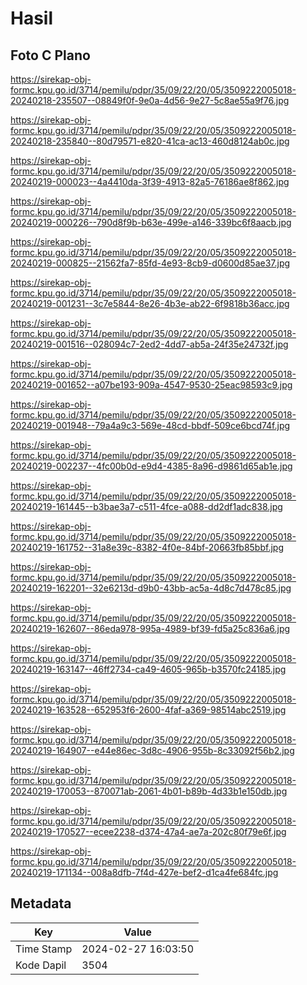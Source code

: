 # Hasil

## Foto C Plano

https://sirekap-obj-formc.kpu.go.id/3714/pemilu/pdpr/35/09/22/20/05/3509222005018-20240218-235507--08849f0f-9e0a-4d56-9e27-5c8ae55a9f76.jpg

https://sirekap-obj-formc.kpu.go.id/3714/pemilu/pdpr/35/09/22/20/05/3509222005018-20240218-235840--80d79571-e820-41ca-ac13-460d8124ab0c.jpg

https://sirekap-obj-formc.kpu.go.id/3714/pemilu/pdpr/35/09/22/20/05/3509222005018-20240219-000023--4a4410da-3f39-4913-82a5-76186ae8f862.jpg

https://sirekap-obj-formc.kpu.go.id/3714/pemilu/pdpr/35/09/22/20/05/3509222005018-20240219-000226--790d8f9b-b63e-499e-a146-339bc6f8aacb.jpg

https://sirekap-obj-formc.kpu.go.id/3714/pemilu/pdpr/35/09/22/20/05/3509222005018-20240219-000825--21562fa7-85fd-4e93-8cb9-d0600d85ae37.jpg

https://sirekap-obj-formc.kpu.go.id/3714/pemilu/pdpr/35/09/22/20/05/3509222005018-20240219-001231--3c7e5844-8e26-4b3e-ab22-6f9818b36acc.jpg

https://sirekap-obj-formc.kpu.go.id/3714/pemilu/pdpr/35/09/22/20/05/3509222005018-20240219-001516--028094c7-2ed2-4dd7-ab5a-24f35e24732f.jpg

https://sirekap-obj-formc.kpu.go.id/3714/pemilu/pdpr/35/09/22/20/05/3509222005018-20240219-001652--a07be193-909a-4547-9530-25eac98593c9.jpg

https://sirekap-obj-formc.kpu.go.id/3714/pemilu/pdpr/35/09/22/20/05/3509222005018-20240219-001948--79a4a9c3-569e-48cd-bbdf-509ce6bcd74f.jpg

https://sirekap-obj-formc.kpu.go.id/3714/pemilu/pdpr/35/09/22/20/05/3509222005018-20240219-002237--4fc00b0d-e9d4-4385-8a96-d9861d65ab1e.jpg

https://sirekap-obj-formc.kpu.go.id/3714/pemilu/pdpr/35/09/22/20/05/3509222005018-20240219-161445--b3bae3a7-c511-4fce-a088-dd2df1adc838.jpg

https://sirekap-obj-formc.kpu.go.id/3714/pemilu/pdpr/35/09/22/20/05/3509222005018-20240219-161752--31a8e39c-8382-4f0e-84bf-20663fb85bbf.jpg

https://sirekap-obj-formc.kpu.go.id/3714/pemilu/pdpr/35/09/22/20/05/3509222005018-20240219-162201--32e6213d-d9b0-43bb-ac5a-4d8c7d478c85.jpg

https://sirekap-obj-formc.kpu.go.id/3714/pemilu/pdpr/35/09/22/20/05/3509222005018-20240219-162607--86eda978-995a-4989-bf39-fd5a25c836a6.jpg

https://sirekap-obj-formc.kpu.go.id/3714/pemilu/pdpr/35/09/22/20/05/3509222005018-20240219-163147--46ff2734-ca49-4605-965b-b3570fc24185.jpg

https://sirekap-obj-formc.kpu.go.id/3714/pemilu/pdpr/35/09/22/20/05/3509222005018-20240219-163528--652953f6-2600-4faf-a369-98514abc2519.jpg

https://sirekap-obj-formc.kpu.go.id/3714/pemilu/pdpr/35/09/22/20/05/3509222005018-20240219-164907--e44e86ec-3d8c-4906-955b-8c33092f56b2.jpg

https://sirekap-obj-formc.kpu.go.id/3714/pemilu/pdpr/35/09/22/20/05/3509222005018-20240219-170053--870071ab-2061-4b01-b89b-4d33b1e150db.jpg

https://sirekap-obj-formc.kpu.go.id/3714/pemilu/pdpr/35/09/22/20/05/3509222005018-20240219-170527--ecee2238-d374-47a4-ae7a-202c80f79e6f.jpg

https://sirekap-obj-formc.kpu.go.id/3714/pemilu/pdpr/35/09/22/20/05/3509222005018-20240219-171134--008a8dfb-7f4d-427e-bef2-d1ca4fe684fc.jpg


## Metadata

| Key        | Value               |
| ---------- | ------------------- |
| Time Stamp | 2024-02-27 16:03:50 |
| Kode Dapil | 3504                |



